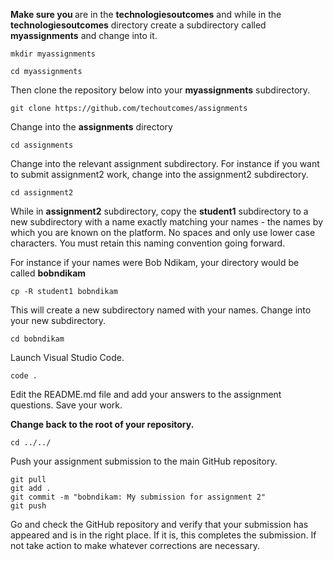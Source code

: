

<b>Make sure you </b> are in the <b>technologiesoutcomes</b> and while in the <b>technologiesoutcomes</b> directory create a subdirectory called <b>myassignments</b> and change into it.

```
mkdir myassignments

cd myassignments
```

Then clone the repository below into your <b>myassignments</b> subdirectory.
```
git clone https://github.com/techoutcomes/assignments
```
Change into the <b>assignments</b> directory
```
cd assignments
```
Change into the relevant assignment subdirectory. For instance if you want to submit assignment2 work, change into the assignment2 subdirectory.
```
cd assignment2
```

While in <b>assignment2</b> subdirectory, copy the <b>student1</b> subdirectory to a new subdirectory with a name exactly matching your names - the names by which you are known on the platform. No spaces and only use lower case characters. You must retain this naming convention going forward.

For instance if your names were Bob Ndikam, your directory would be called <b>bobndikam</b>
```
cp -R student1 bobndikam
```

This will create a new subdirectory named with your names. Change into your new subdirectory. 
```
cd bobndikam
```
Launch Visual Studio Code.

```
code .
```

Edit the README.md file and add your answers to the assignment questions. Save your work.


<b>Change back to the root of your repository.</b>

```
cd ../../
```

Push your assignment submission to the main GitHub repository.

```
git pull
git add .
git commit -m "bobndikam: My submission for assignment 2"
git push
```

Go and check the GitHub repository and verify that your submission has appeared and is in the right place. If it is, this completes the submission. If not take action to make whatever corrections are necessary.



